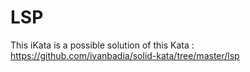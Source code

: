 # LSP
This iKata is a possible solution of this Kata : https://github.com/ivanbadia/solid-kata/tree/master/lsp
